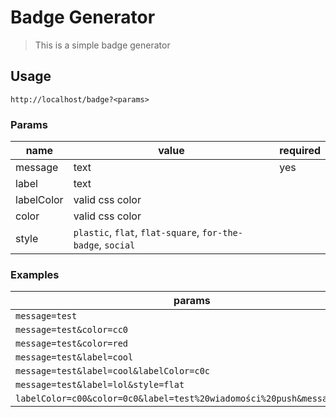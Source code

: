 # Badge Generator 
> This is a simple badge generator
## Usage
`http://localhost/badge?<params>`

### Params
name | value | required
--- | --- | ---
message | text | yes
label | text
labelColor | valid css color
color | valid css color
style | `plastic`, `flat`, `flat-square`, `for-the-badge`, `social`

### Examples
params | badge
--- | ---
`message=test` | ![](http://localhost:3000//badge?message=test)
`message=test&color=cc0` | ![](http://localhost:3000//badge?message=test&color=cc0)
`message=test&color=red` | ![](http://localhost:3000//badge?message=test&color=red)
`message=test&label=cool` | ![](http://localhost:3000//badge?message=test&label=cool)
`message=test&label=cool&labelColor=c0c` | ![](http://localhost:3000//badge?message=test&label=cool&labelColor=c0c)
`message=test&label=lol&style=flat` | ![](http://localhost:3000//badge?message=test&label=lol&style=social)
`labelColor=c00&color=0c0&label=test%20wiadomości%20push&message=eśąźć` | ![](http://localhost:3000//badge?labelColor=c00&color=0c0&label=test%20wiadomości%20push&message=eśąźć)